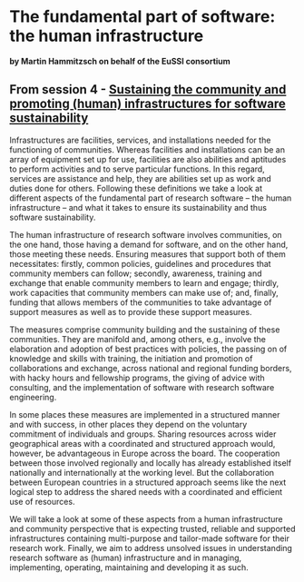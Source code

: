 # The fundamental part of software: the human infrastructure
**by Martin Hammitzsch on behalf of the EuSSI consortium**  

## From session 4 - [Sustaining the community and promoting (human) infrastructures for software sustainability](/wosss21/agenda#session-4)  
Infrastructures are facilities, services, and installations needed for the functioning of communities. Whereas facilities and installations can be an array of equipment set up for use, facilities are also abilities and aptitudes to perform activities and to serve particular functions. In this regard, services are assistance and help, they are abilities set up as work and duties done for others. Following these definitions we take a look at different aspects of the fundamental part of research software – the human infrastructure – and what it takes to ensure its sustainability and thus software sustainability.

The human infrastructure of research software involves communities, on the one hand, those having a demand for software, and on the other hand, those meeting these needs. Ensuring measures that support both of them necessitates: firstly, common policies, guidelines and procedures that community members can follow; secondly, awareness, training and exchange that enable community members to learn and engage; thirdly, work capacities that community members can make use of; and, finally, funding that allows members of the communities to take advantage of support measures as well as to provide these support measures.

The measures comprise community building and the sustaining of these communities. They are manifold and, among others, e.g., involve the elaboration and adoption of best practices with policies, the passing on of knowledge and skills with training, the initiation and promotion of collaborations and exchange, across national and regional funding borders, with hacky hours and fellowship programs, the giving of advice with consulting, and the implementation of software with research software engineering.

In some places these measures are implemented in a structured manner and with success, in other places they depend on the voluntary commitment of individuals and groups. Sharing resources across wider geographical areas with a coordinated and structured approach would, however, be advantageous in Europe across the board. The cooperation between those involved regionally and locally has already established itself nationally and internationally at the working level. But the collaboration between European countries in a structured approach seems like the next logical step to address the shared needs with a coordinated and efficient use of resources.

We will take a look at some of these aspects from a human infrastructure and community perspective that is expecting trusted, reliable and supported infrastructures containing multi-purpose and tailor-made software for their research work. Finally, we aim to address unsolved issues in understanding research software as (human) infrastructure and in managing, implementing, operating, maintaining and developing it as such.
